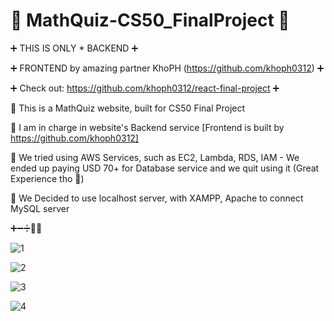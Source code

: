 # 📐 MathQuiz-CS50_FinalProject 📏

➕ THIS IS ONLY * BACKEND ➕

➕ FRONTEND by amazing partner KhoPH (https://github.com/khoph0312) ➕

➕ Check out: https://github.com/khoph0312/react-final-project ➕

📏 This is a MathQuiz website, built for CS50 Final Project

📏 I am in charge in website's Backend service [Frontend is built by https://github.com/khoph0312]

📏 We tried using AWS Services, such as EC2, Lambda, RDS, IAM - We ended up paying USD 70+ for Database service and we quit using it (Great Experience tho 🥲)

📏 We Decided to use localhost server, with XAMPP, Apache to connect MySQL server

➕➖➗🔢📏 

![1](https://user-images.githubusercontent.com/66780058/197856674-436d2200-f630-41ea-9332-698206e6048d.png)

![2](https://user-images.githubusercontent.com/66780058/197856000-60cfd6dc-e9a7-4bd4-9eec-d02df4f44019.png)

![3](https://user-images.githubusercontent.com/66780058/197856238-ec002f87-5df9-4cac-b54a-dd5324b1006a.png)

![4](https://user-images.githubusercontent.com/66780058/197856294-39a6e2e5-f086-4d97-8bc6-efef9409eb38.png)
